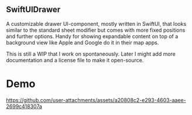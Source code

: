 ## SwiftUIDrawer

A customizable drawer UI-component, mostly written in SwiftUI, that looks similar to the standard sheet modifier but comes with more fixed positions and further options.
Handy for showing expandable content on top of a background view like Apple and Google do it in their map apps.

This is still a WIP that I work on spontaneously. Later I might add more documentation and a license file to make it open-source.

# Demo

https://github.com/user-attachments/assets/a20808c2-e293-4603-aaee-2699c418307a
